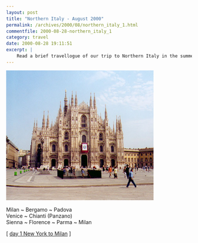 ```yaml
---
layout: post
title: "Northern Italy - August 2000"
permalink: /archives/2000/08/northern_italy_1.html
commentfile: 2000-08-28-northern_italy_1
category: travel
date: 2000-08-28 19:11:51
excerpt: |
    Read a brief travellogue of our trip to Northern Italy in the summer of 2000 with our first born baby, Owen.
---
```


<img src="/assets/images/travel/italy/milan_duomo.jpg" width="400" alt="Milan Duomo" class="photo center" />

Milan ~ Bergamo ~ Padova<br />Venice ~ Chianti (Panzano)<br />Sienna ~ Florence ~ Parma ~ Milan

\[ [day 1 New York to Milan](/travel/italy/day1.html) \]
